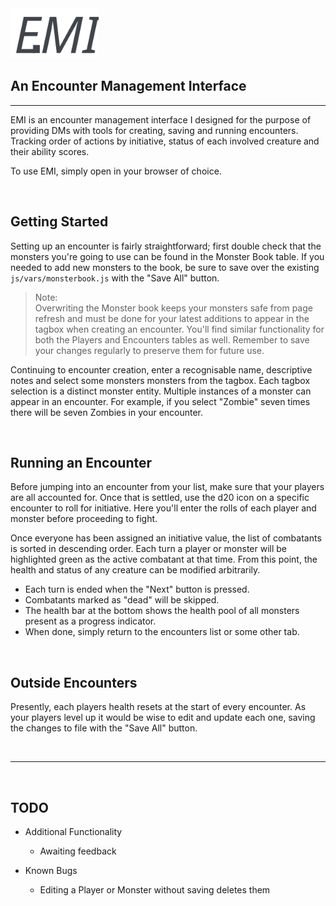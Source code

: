 <img src="img/logo.svg" style="height: 80px">

## An Encounter Management Interface
-----
EMI is an encounter management interface I designed for the purpose
of providing DMs with tools for creating, saving and running
encounters. Tracking order of actions by initiative, status of each
involved creature and their ability scores.

To use EMI, simply open in your browser of choice.

<br/>

## Getting Started
Setting up an encounter is fairly straightforward; first double 
check that the monsters you're going to use can be found in the
Monster Book table. If you needed to add new monsters to the book,
be sure to save over the existing ```js/vars/monsterbook.js``` with
the "Save All" button.

> Note: <br/>
> Overwriting the Monster book keeps your monsters safe from page
> refresh and must be done for your latest additions to appear in
> the tagbox when creating an encounter. You'll find similar
> functionality for both the Players and Encounters tables as well.
> Remember to save your changes regularly to preserve them for
> future use.

Continuing to encounter creation, enter a recognisable name,
descriptive notes and select some monsters monsters from the tagbox.
Each tagbox selection is a distinct monster entity. Multiple
instances of a monster can appear in an encounter. For example, if
you select "Zombie" seven times there will be seven Zombies in your
encounter.

<br/>

## Running an Encounter
Before jumping into an encounter from your list, make sure that your
players are all accounted for. Once that is settled, use the d20 icon
on a specific encounter to roll for initiative. Here you'll enter the
rolls of each player and monster before proceeding to fight.

Once everyone has been assigned an initiative value, the list of
combatants is sorted in descending order. Each turn a player or
monster will be highlighted green as the active combatant at that
time. From this point, the health and status of any creature can be
modified arbitrarily.

* Each turn is ended when the "Next" button is pressed.
* Combatants marked as "dead" will be skipped.
* The health bar at the bottom shows the health pool of all monsters
  present as a progress indicator.
* When done, simply return to the encounters list or some other tab.

<br/>

## Outside Encounters
Presently, each players health resets at the start of every encounter. As
your players level up it would be wise to edit and update each one, saving
the changes to file with the "Save All" button. 

<br/>

-------------------------------------------------------------------------------

<br/>

## TODO
* Additional Functionality
    * Awaiting feedback

* Known Bugs
    * Editing a Player or Monster without saving deletes them
